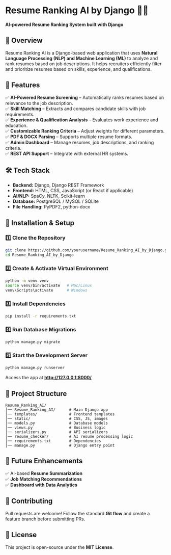 

# **Resume Ranking AI by Django** 🎯📄  

**AI-powered Resume Ranking System built with Django**  

## **📌 Overview**  
Resume Ranking AI is a Django-based web application that uses **Natural Language Processing (NLP) and Machine Learning (ML)** to analyze and rank resumes based on job descriptions. It helps recruiters efficiently filter and prioritize resumes based on skills, experience, and qualifications.  

## **🚀 Features**  
✅ **AI-Powered Resume Screening** – Automatically ranks resumes based on relevance to the job description.  
✅ **Skill Matching** – Extracts and compares candidate skills with job requirements.  
✅ **Experience & Qualification Analysis** – Evaluates work experience and education.  
✅ **Customizable Ranking Criteria** – Adjust weights for different parameters.  
✅ **PDF & DOCX Parsing** – Supports multiple resume formats.  
✅ **Admin Dashboard** – Manage resumes, job descriptions, and ranking criteria.  
✅ **REST API Support** – Integrate with external HR systems.  

## **🛠️ Tech Stack**  
- **Backend:** Django, Django REST Framework  
- **Frontend:** HTML, CSS, JavaScript (or React if applicable)  
- **AI/NLP:** SpaCy, NLTK, Scikit-learn  
- **Database:** PostgreSQL / MySQL / SQLite  
- **File Handling:** PyPDF2, python-docx  

## **🔧 Installation & Setup**  
### **1️⃣ Clone the Repository**  
```bash
git clone https://github.com/yourusername/Resume_Ranking_AI_by_Django.git
cd Resume_Ranking_AI_by_Django
```
### **2️⃣ Create & Activate Virtual Environment**  
```bash
python -m venv venv
source venv/bin/activate   # Mac/Linux
venv\Scripts\activate      # Windows
```
### **3️⃣ Install Dependencies**  
```bash
pip install -r requirements.txt
```
### **4️⃣ Run Database Migrations**  
```bash
python manage.py migrate
```
### **5️⃣ Start the Development Server**  
```bash
python manage.py runserver
```
Access the app at **http://127.0.0.1:8000/**  

## **📂 Project Structure**  
```
Resume_Ranking_AI/
│── Resume_Ranking_AI/      # Main Django app
│── templates/              # Frontend templates
│── static/                 # CSS, JS, images
│── models.py               # Database models
│── views.py                # Business logic
│── serializers.py          # API serializers
│── resume_checker/         # AI resume processing logic
│── requirements.txt        # Dependencies
│── manage.py               # Django entry point
```


## **📌 Future Enhancements**  
✅ AI-based **Resume Summarization**  
✅ **Job Matching Recommendations**  
✅ **Dashboard with Data Analytics**  

## **🤝 Contributing**  
Pull requests are welcome! Follow the standard **Git flow** and create a feature branch before submitting PRs.  

## **📜 License**  
This project is open-source under the **MIT License**.  

